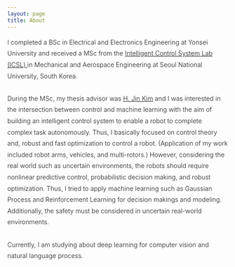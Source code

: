 ```yaml
---
layout: page
title: About
---
```


<div style="font-size: 0.9rem; font-weight:300; line-height: 1.6rem;">

I completed a BSc in Electrical and Electronics Engineering at Yonsei University and received a MSc from the <a href="https://icsl.snu.ac.kr" target="_blank">Intelligent Control System Lab (ICSL) </a> in Mechanical and Aerospace Engineering at Seoul National University, South Korea. <br/>
<br/>
During the MSc, my thesis advisor was <a href="http://aerospace.snu.ac.kr/about/faculty?mode=view&profidx=9" target="_blank">H. Jin Kim</a> and I was interested in the intersection between control and machine learning with the aim of building an intelligent control system to enable a robot to complete complex task autonomously. Thus, I basically focused on control theory and, robust and fast optimization to control a robot. (Application of my work included robot arms, vehicles, and multi-rotors.) However, considering the real world such as uncertain environments, the robots should require nonlinear predictive control, probabilistic decision making, and robust optimization. Thus, I tried to apply machine learning such as Gaussian Process and Reinforcement Learning for decision makings and modeling. Additionally, the safety must be considered in uncertain real-world environments. <br/>
<br/>
Currently, I am studying about deep learning for computer vision and natural language process.


</div>
